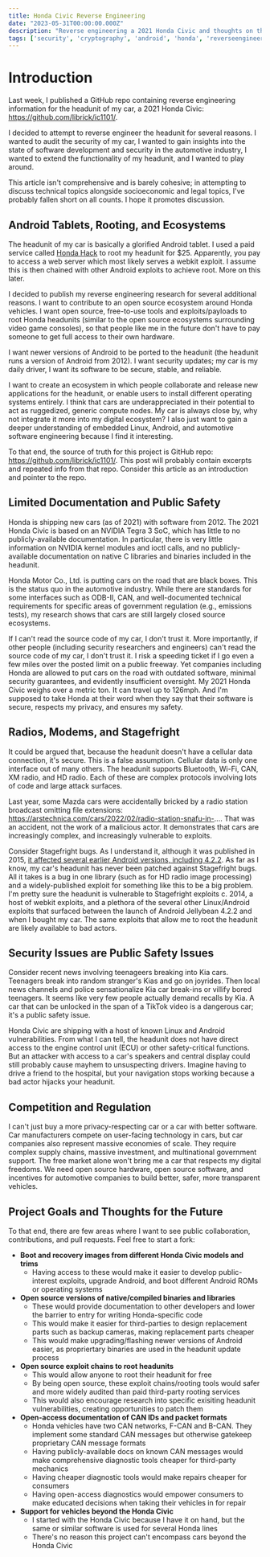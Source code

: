 ```yaml
---
title: Honda Civic Reverse Engineering
date: "2023-05-31T00:00:00.000Z"
description: "Reverse engineering a 2021 Honda Civic and thoughts on the state of automotive security."
tags: ['security', 'cryptography', 'android', 'honda', 'reverseengineering']
---
```


# Introduction
Last week, I published a GitHub repo containing reverse engineering information for the
headunit of my car, a 2021 Honda Civic: https://github.com/librick/ic1101/.

I decided to attempt to reverse engineer the headunit for several reasons.
I wanted to audit the security of my car, I wanted to gain insights into the state of software development and security in the automotive
industry, I wanted to extend the functionality of my headunit, and I wanted to play around.

This article isn't comprehensive and is barely cohesive; in attempting to discuss technical topics alongside socioeconomic and legal topics,
I've probably fallen short on all counts. I hope it promotes discussion.

## Android Tablets, Rooting, and Ecosystems
The headunit of my car is basically a glorified Android tablet.
I used a paid service called [Honda Hack](https://www.autohack.org/) to root my headunit for $25.
Apparently, you pay to access a web server which most likely serves a webkit exploit.
I assume this is then chained with other Android exploits to achieve root. More on this later.

I decided to publish my reverse engineering research for several additional reasons.
I want to contribute to an open source ecosystem around Honda vehicles. I want open source, free-to-use tools and exploits/payloads to root Honda headunits (similar to the open source ecosystems surrounding video game consoles), so that people like me in the future don't have to pay someone to get full access to their own hardware.

I want newer versions of Android to be ported to the headunit (the headunit runs a version of Android from 2012). I want security updates; my car is my daily driver, I want its software to be secure, stable, and reliable.

I want to create an ecosystem in which people collaborate and release new applications for the headunit, or enable users to install different operating systems entirely. I think that cars are underappreciated in their potential to act as ruggedized, generic compute nodes. My car is always close by, why not integrate it more into my digital ecosystem? I also just want to gain a deeper understanding of embedded Linux, Android, and automotive software engineering because I find it interesting.

To that end, the source of truth for this project is GitHub repo: https://github.com/librick/ic1101/.
This post will probably contain excerpts and repeated info from that repo. Consider this article as an introduction and pointer to the repo.

## Limited Documentation and Public Safety
Honda is shipping new cars (as of 2021) with software from 2012.
The 2021 Honda Civic is based on an NVIDIA Tegra 3 SoC, which has little to no publicly-available documentation. In particular, there is very little information on NVIDIA kernel modules and ioctl calls, and no publicly-available documentation on native C libraries and binaries included in the headunit.

Honda Motor Co., Ltd. is putting cars on the road that are black boxes. This is the status quo in the automotive industry. While there are standards for some interfaces such as ODB-II, CAN, and well-documented technical requirements for specific areas of government regulation (e.g., emissions tests), my research shows that cars are still largely closed source ecosystems.

If I can't read the source code of my car, I don't trust it. More importantly, if other people (including security researchers and engineers) can't read the source code of my car, I don't trust it. I risk a speeding ticket if I go even a few miles over the posted limit on a public freeway. Yet companies including Honda are allowed to put cars on the road with outdated software, minimal security guarantees, and evidently insufficient oversight. My 2021 Honda Civic weighs over a metric ton. It can travel up to 126mph. And I'm supposed to take Honda at their word when they say that their software is secure, respects my privacy, and ensures my safety.

## Radios, Modems, and Stagefright
It could be argued that, because the headunit doesn't have a cellular data connection, it's secure. This is a false assumption.
Cellular data is only one interface out of many others. The headunit supports Bluetooth, Wi-Fi, CAN, XM radio, and HD radio. Each of these are complex protocols involving lots of code and large attack surfaces.

Last year, some Mazda cars were accidentally bricked by a radio station broadcast omitting file extensions: https://arstechnica.com/cars/2022/02/radio-station-snafu-in-.... That was an accident, not the work of a malicious actor. It demonstrates that cars are increasingly complex, and increasingly vulnerable to exploits.

Consider Stagefright bugs. As I understand it, although it was published in 2015, [it affected several earlier Android versions, including 4.2.2](https://en.wikipedia.org/wiki/Stagefright_(bug)). As far as I know, my car's headunit has never been patched against Stagefright bugs. All it takes is a bug in one library (such as for HD radio image processing) and a widely-published exploit for something like this to be a big problem. I'm pretty sure the headunit is vulnerable to Stagefright exploits c. 2014, a host of webkit exploits, and a plethora of the several other Linux/Android exploits that surfaced between the launch of Android Jellybean 4.2.2 and when I bought my car. The same exploits that allow me to root the headunit are likely available to bad actors.

## Security Issues are Public Safety Issues
Consider recent news involving teenageers breaking into Kia cars. Teenagers break into random stranger's Kias and go on joyrides. Then local news channels and police sensationalize Kia car break-ins or villify bored teenagers. It seems like very few people actually demand recalls by Kia. A car that can be unlocked in the span of a TikTok video is a dangerous car; it's a public safety issue.

Honda Civic are shipping with a host of known Linux and Android vulnerabilities.
From what I can tell, the headunit does not have direct access to the engine control unit (ECU) or other safety-critical functions.
But an attacker with access to a car's speakers and central display could still probably cause mayhem to unsuspecting drivers.
Imagine having to drive a friend to the hospital, but your navigation stops working because a bad actor hijacks your headunit.

## Competition and Regulation
I can't just buy a more privacy-respecting car or a car with better software. Car manufacturers compete on user-facing technology in cars, but car companies also represent massive economies of scale. They require complex supply chains, massive investment, and multinational government support. The free market alone won't bring me a car that respects my digital freedoms. We need open source hardware, open source software, and incentives for automotive companies to build better, safer, more transparent vehicles.

## Project Goals and Thoughts for the Future
To that end, there are few areas where I want to see public collaboration, contributions, and pull requests. Feel free to start a fork:
- **Boot and recovery images from different Honda Civic models and trims**
    - Having access to these would make it easier to develop public-interest exploits, upgrade Android, and boot different Android ROMs or operating systems
- **Open source versions of native/compiled binaries and libraries**
    - These would provide documentation to other developers and lower the barrier to entry for writing Honda-specific code
    - This would make it easier for third-parties to design replacement parts such as backup cameras, making replacement parts cheaper
    - This would make upgrading/flashing newer versions of Android easier, as propriertary binaries are used in the headunit update process
- **Open source exploit chains to root headunits**
    - This would allow anyone to root their headunit for free
    - By being open source, these exploit chains/rooting tools would safer and more widely audited than paid third-party rooting services
    - This would also encourage research into specific exisiting headunit vulnerabilities, creating opportunities to patch them
- **Open-access documentation of CAN IDs and packet formats**
    - Honda vehicles have two CAN networks, F-CAN and B-CAN. They implement some standard CAN messages but otherwise gatekeep proprietary CAN message formats
    - Having publicly-available docs on known CAN messages would make comprehensive diagnostic tools cheaper for third-party mechanics
    - Having cheaper diagnostic tools would make repairs cheaper for consumers
    - Having open-access diagnostics would empower consumers to make educated decisions when taking their vehicles in for repair
- **Support for vehicles beyond the Honda Civic**
    - I started with the Honda Civic because I have it on hand, but the same or similar software is used for several Honda lines
    - There's no reason this project can't encompass cars beyond the Honda Civic
